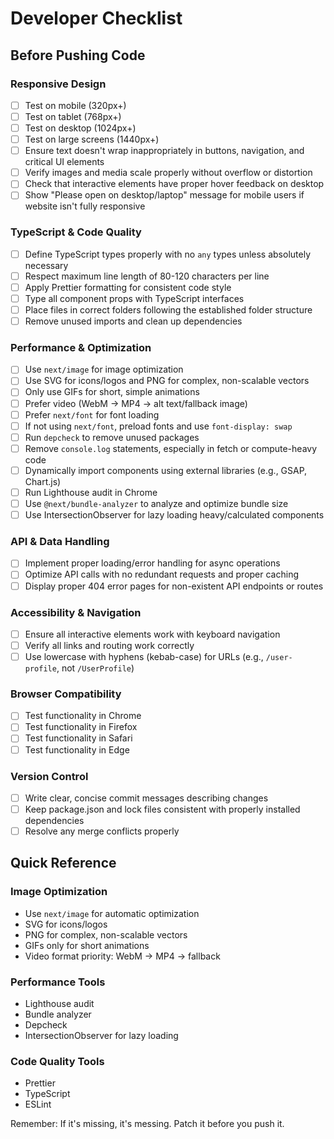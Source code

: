 # Developer Checklist

## Before Pushing Code

### Responsive Design

- [ ] Test on mobile (320px+)
- [ ] Test on tablet (768px+)
- [ ] Test on desktop (1024px+)
- [ ] Test on large screens (1440px+)
- [ ] Ensure text doesn't wrap inappropriately in buttons, navigation, and critical UI elements
- [ ] Verify images and media scale properly without overflow or distortion
- [ ] Check that interactive elements have proper hover feedback on desktop
- [ ] Show "Please open on desktop/laptop" message for mobile users if website isn't fully responsive

### TypeScript & Code Quality

- [ ] Define TypeScript types properly with no `any` types unless absolutely necessary
- [ ] Respect maximum line length of 80-120 characters per line
- [ ] Apply Prettier formatting for consistent code style
- [ ] Type all component props with TypeScript interfaces
- [ ] Place files in correct folders following the established folder structure
- [ ] Remove unused imports and clean up dependencies

### Performance & Optimization

- [ ] Use `next/image` for image optimization
- [ ] Use SVG for icons/logos and PNG for complex, non-scalable vectors
- [ ] Only use GIFs for short, simple animations
- [ ] Prefer video (WebM → MP4 → alt text/fallback image)
- [ ] Prefer `next/font` for font loading
- [ ] If not using `next/font`, preload fonts and use `font-display: swap`
- [ ] Run `depcheck` to remove unused packages
- [ ] Remove `console.log` statements, especially in fetch or compute-heavy code
- [ ] Dynamically import components using external libraries (e.g., GSAP, Chart.js)
- [ ] Run Lighthouse audit in Chrome
- [ ] Use `@next/bundle-analyzer` to analyze and optimize bundle size
- [ ] Use IntersectionObserver for lazy loading heavy/calculated components

### API & Data Handling

- [ ] Implement proper loading/error handling for async operations
- [ ] Optimize API calls with no redundant requests and proper caching
- [ ] Display proper 404 error pages for non-existent API endpoints or routes

### Accessibility & Navigation

- [ ] Ensure all interactive elements work with keyboard navigation
- [ ] Verify all links and routing work correctly
- [ ] Use lowercase with hyphens (kebab-case) for URLs (e.g., `/user-profile`, not `/UserProfile`)

### Browser Compatibility

- [ ] Test functionality in Chrome
- [ ] Test functionality in Firefox
- [ ] Test functionality in Safari
- [ ] Test functionality in Edge

### Version Control

- [ ] Write clear, concise commit messages describing changes
- [ ] Keep package.json and lock files consistent with properly installed dependencies
- [ ] Resolve any merge conflicts properly

## Quick Reference

### Image Optimization

- Use `next/image` for automatic optimization
- SVG for icons/logos
- PNG for complex, non-scalable vectors
- GIFs only for short animations
- Video format priority: WebM → MP4 → fallback

### Performance Tools

- Lighthouse audit
- Bundle analyzer
- Depcheck
- IntersectionObserver for lazy loading

### Code Quality Tools

- Prettier
- TypeScript
- ESLint

Remember: If it's missing, it's messing. Patch it before you push it.
